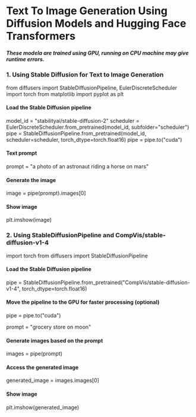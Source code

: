 # Text To Image Generation Using Diffusion Models and Hugging Face Transformers

##### These modela are trained using GPU, running on CPU machine may give runtime errors.

### 1. Using Stable Diffusion for Text to Image Generation

from diffusers import StableDiffusionPipeline, EulerDiscreteScheduler
import torch
from matplotlib import pyplot as plt

#### Load the Stable Diffusion pipeline

model_id = "stabilityai/stable-diffusion-2"
scheduler = EulerDiscreteScheduler.from_pretrained(model_id, subfolder="scheduler")
pipe = StableDiffusionPipeline.from_pretrained(model_id, scheduler=scheduler, torch_dtype=torch.float16)
pipe = pipe.to("cuda")

#### Text prompt 
prompt = "a photo of an astronaut riding a horse on mars"

#### Generate the image
image = pipe(prompt).images[0]

#### Show image 

plt.imshow(image)

### 2. Using StableDiffusionPipeline and CompVis/stable-diffusion-v1-4

import torch
from diffusers import StableDiffusionPipeline

#### Load the Stable Diffusion pipeline
pipe = StableDiffusionPipeline.from_pretrained("CompVis/stable-diffusion-v1-4", torch_dtype=torch.float16)

####  Move the pipeline to the GPU for faster processing (optional)
pipe = pipe.to("cuda")

prompt = "grocery store on moon"

####  Generate images based on the prompt
images = pipe(prompt)

####  Access the generated image
generated_image = images.images[0]

#### Show image 
plt.imshow(generated_image)
